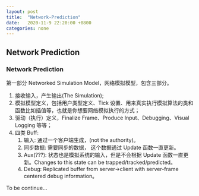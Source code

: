 ```yaml
---
layout: post
title:  "Network-Prediction"
date:   2020-11-9 22:20:00 +0800
categories: none
---
```

## Network Prediction
### Network Prediction

第一部分 Networked Simulation Model，网络模拟模型，包含三部分。

1. 接收输入，产生输出(The Simulation);
2. 模拟模型定义，包括用户类型定义、Tick 设置、用来真实执行模拟算法的类和函数比如插值等，也就是你想要网络模拟执行的方式；
3. 驱动（执行）定义，Finalize Frame、Produce Input、Debugging、Visual Logging 等等；
4. 四类 Buff:
   1. 输入: 通过一个客户端生成，(not the authority)。
   2. 同步数据: 需要同步的数据， 这个数据通过 Update 函数一直更新。
   3. Aux(???): 状态也是模拟系统的输入，但是不会根据 Update 函数一直更新。Changes to this state can be trapped/tracked/predicted。
   4. Debug: Replicated buffer from server->client with server-frame centered debug information。



To be continue...